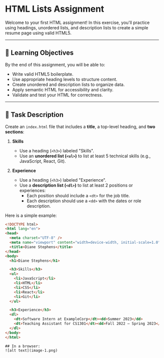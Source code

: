 # HTML Lists Assignment

Welcome to your first HTML assignment! In this exercise, you'll practice using headings, unordered lists, and description lists to create a simple resume page using valid HTML5.

---

## 🎯 Learning Objectives

By the end of this assignment, you will be able to:

- Write valid HTML5 boilerplate.
- Use appropriate heading levels to structure content.
- Create unordered and description lists to organize data.
- Apply semantic HTML for accessibility and clarity.
- Validate and test your HTML for correctness.

---

## 📝 Task Description

Create an `index.html` file that includes a **title**, a top-level heading, and **two sections**:

1. **Skills**  
   - Use a heading (`<h3>`) labeled "Skills".
   - Use an **unordered list (`<ul>`)** to list at least 5 technical skills (e.g., JavaScript, React, Git).

2. **Experience**  
   - Use a heading (`<h3>`) labeled "Experience".
   - Use a **description list (`<dl>`)** to list at least 2 positions or experiences:
     - Each position should include a `<dt>` for the job title.
     - Each description should use a `<dd>` with the dates or role description.

Here is a simple example:

```html
<!DOCTYPE html>
<html lang="en">
<head>
  <meta charset="UTF-8" />
  <meta name="viewport" content="width=device-width, initial-scale=1.0"/>
  <title>Diane Stephens</title>
</head>
<body>
  <h1>Diane Stephens</h1>

  <h3>Skills</h3>
  <ul>
    <li>JavaScript</li>
    <li>HTML</li>
    <li>CSS</li>
    <li>React</li>
    <li>Git</li>
  </ul>

  <h3>Experience</h3>
  <dl>
    <dt>Software Intern at ExampleCorp</dt><dd>Summer 2023</dd>
    <dt>Teaching Assistant for CS1301</dt><dd>Fall 2022 – Spring 2023</dd>
  </dl>
</body>
</html>

## In a browser:
![alt text](image-1.png)